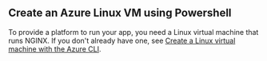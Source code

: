 ## Create an Azure Linux VM using Powershell

To provide a platform to run your app, you need a Linux virtual machine that runs NGINX.
If you don't already have one, see [Create a Linux virtual machine with the Azure CLI](https://docs.microsoft.com/en-us/azure/virtual-machines/linux/quick-create-cli).
